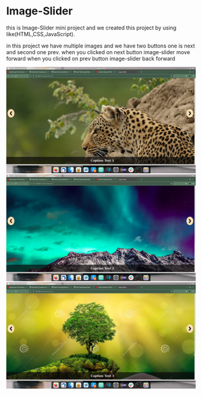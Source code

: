 # Image-Slider

this is Image-Slider mini project and we created this project by using like(HTML,CSS,JavaScript).

in this project we have multiple images and we have two buttons one is next and second one prev.
when you clicked on next button image-slider move forward
when you clicked on prev button image-slider back forward


![image link](https://github.com/Zaid-786/Image-Slider/blob/master/images/Screenshot%20from%202022-02-11%2015-09-37.png)
![image link](https://github.com/Zaid-786/Image-Slider/blob/master/images/Screenshot%20from%202022-02-11%2015-09-44.png)
![image link](https://github.com/Zaid-786/Image-Slider/blob/master/images/Screenshot%20from%202022-02-11%2015-10-00.png)
